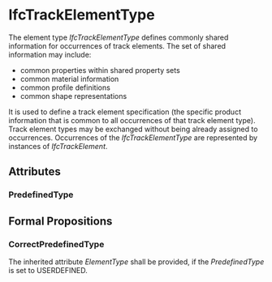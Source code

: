 # IfcTrackElementType

The element type _IfcTrackElementType_ defines commonly shared information for occurrences of track elements. The set of shared information may include:
* common properties within shared property sets
* common material information
* common profile definitions
* common shape representations


<!-- end of short definition -->

It is used to define a track element specification (the specific product information that is common to all occurrences of that track element type). Track element types may be exchanged without being already assigned to occurrences.
Occurrences of the _IfcTrackElementType_ are represented by instances of _IfcTrackElement_.

## Attributes

### PredefinedType


## Formal Propositions

### CorrectPredefinedType
The inherited attribute _ElementType_ shall be provided, if the _PredefinedType_ is set to USERDEFINED.
